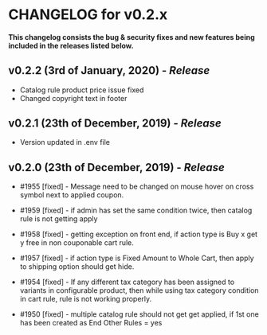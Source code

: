 # CHANGELOG for v0.2.x

#### This changelog consists the bug & security fixes and new features being included in the releases listed below.

## **v0.2.2 (3rd of January, 2020)** - *Release*

* Catalog rule product price issue fixed 
* Changed copyright text in footer


## **v0.2.1 (23th of December, 2019)** - *Release*

* Version updated in .env file



## **v0.2.0 (23th of December, 2019)** - *Release*


* #1955 [fixed] - Message need to be changed on mouse hover on cross symbol next to applied coupon.

* #1959 [fixed] - if admin has set the same condition twice, then catalog rule is not getting apply

* #1958 [fixed] - getting exception on front end, if action type is Buy x get y free in non couponable cart rule.

* #1957 [fixed] - if action type is Fixed Amount to Whole Cart, then apply to shipping option should get hide.

* #1954 [fixed] - If any different tax category has been assigned to variants in configurable product, then while using tax category condition in cart rule, rule is not working properly.

* #1950 [fixed] - multiple catalog rule should not get get applied, if 1st one has been created as End Other Rules = yes